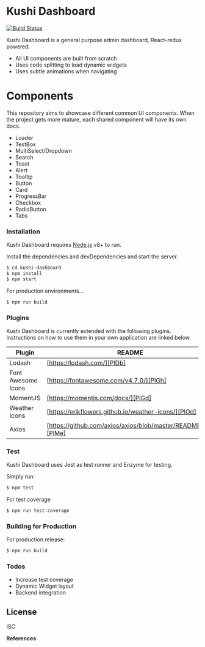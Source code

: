 # Kushi Dashboard

[![Build Status](https://travis-ci.org/nivlaoh/kushi-dashboard.svg?branch=master)](https://travis-ci.com/nivlaoh/kushi-dashboard.svg?branch=master)

Kushi Dashboard is a general purpose admin dashboard, React-redux powered.

  - All UI components are built from scratch
  - Uses code splitting to load dynamic widgets
  - Uses subtle animations when navigating

# Components

This repository aims to showcase different common UI components. When the project gets more mature, each shared component will have its own docs.

  - Loader
  - TextBox
  - MultiSelect/Dropdown
  - Search
  - Toast
  - Alert
  - Tooltip
  - Button
  - Card
  - ProgressBar
  - Checkbox
  - RadioButton
  - Tabs

### Installation

Kushi Dashboard requires [Node.js](https://nodejs.org/) v8+ to run.

Install the dependencies and devDependencies and start the server.

```sh
$ cd kushi-dashboard
$ npm install
$ npm start
```

For production environments...

```sh
$ npm run build
```

### Plugins

Kushi Dashboard is currently extended with the following plugins. Instructions on how to use them in your own application are linked below.

| Plugin | README |
| ------ | ------ |
| Lodash | [https://lodash.com/][PlDb] |
| Font Awesome Icons | [https://fontawesome.com/v4.7.0/][PlGh] |
| MomentJS | [https://momentjs.com/docs/][PlGd] |
| Weather Icons | [https://erikflowers.github.io/weather-icons/][PlOd] |
| Axios | [https://github.com/axios/axios/blob/master/README.md][PlMe] |

### Test

Kushi Dashboard uses Jest as test runner and Enzyme for testing.

Simply run:
```sh
$ npm test
```

For test coverage
```sh
$ npm run test:coverage
```

### Building for Production
For production release:
```sh
$ npm run build
```

### Todos

 - Increase test coverage
 - Dynamic Widget layout
 - Backend integration

License
----
ISC

**References**

   [node.js]: <http://nodejs.org>
   [Redux]: <https://redux.js.org/introduction/getting-started>
   [React]: <https://reactjs.org/>

   [PlDb]: <https://lodash.com/>
   [PlGh]: <https://fontawesome.com/v4.7.0/>
   [PlGd]: <https://momentjs.com/docs/>
   [PlOd]: <https://erikflowers.github.io/weather-icons/>
   [PlMe]: <https://github.com/axios/axios/blob/master/README.md>
